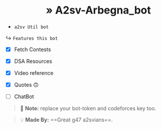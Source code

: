 
# <center>&raquo; **A2sv-Arbegna_bot** </center>
- <code>a2sv Util bot</code>


&rarrhk; ```Features this bot```
- [x] Fetch Contests
- [x] DSA Resources 
- [x] Video reference
- [x] Quotes 🙃
- [ ] ChatBot


> :memo: **Note:** replace your bot-token and codeforces key too.

> :bulb: **Made By:** ==Great g47 a2svians==.


